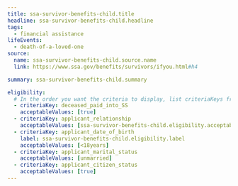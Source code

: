 ```yaml
---
title: ssa-survivor-benefits-child.title
headline: ssa-survivor-benefits-child.headline
tags:
  - financial assistance
lifeEvents:
  - death-of-a-loved-one
source:
  name: ssa-survivor-benefits-child.source.name
  link: https://www.ssa.gov/benefits/survivors/ifyou.html#h4

summary: ssa-survivor-benefits-child.summary

eligibility:
  # In the order you want the criteria to display, list criteriaKeys from the csv here, each followed by a comma-separated list of which values indicate eligibility for that criteria. Wrap individual values in quotes if they have inner commas.
  - criteriaKey: deceased_paid_into_SS
    acceptableValues: [true]
  - criteriaKey: applicant_relationship
    acceptableValues: [ssa-survivor-benefits-child.eligibility.acceptableValues]
  - criteriaKey: applicant_date_of_birth
    label: ssa-survivor-benefits-child.eligibility.label
    acceptableValues: [<18years]
  - criteriaKey: applicant_marital_status
    acceptableValues: [unmarried]
  - criteriaKey: applicant_citizen_status
    acceptableValues: [true]
---
```

